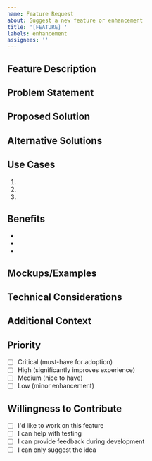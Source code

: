 ```yaml
---
name: Feature Request
about: Suggest a new feature or enhancement
title: '[FEATURE] '
labels: enhancement
assignees: ''
---
```


<!-- 
Thank you for suggesting a feature! Please fill out this template to help us understand your request.
-->

## Feature Description
<!-- Provide a clear and concise description of the feature you'd like to see -->



## Problem Statement
<!-- Describe the problem this feature would solve -->
<!-- Example: I'm always frustrated when... -->



## Proposed Solution
<!-- Describe how you envision this feature working -->



## Alternative Solutions
<!-- Describe any alternative solutions or features you've considered -->



## Use Cases
<!-- Describe specific scenarios where this feature would be useful -->
<!-- Example:
1. As a user, I want to... so that I can...
2. When working with..., I need to...
-->

1. 
2. 
3. 

## Benefits
<!-- Explain how this feature would benefit users or the project -->
- 
- 
- 

## Mockups/Examples
<!-- If applicable, add mockups, diagrams, or examples from other applications -->



## Technical Considerations
<!-- Optional: Any technical details, dependencies, or constraints to consider -->



## Additional Context
<!-- Add any other context, links, or information about the feature request -->



## Priority
<!-- How important is this feature to you? -->
- [ ] Critical (must-have for adoption)
- [ ] High (significantly improves experience)
- [ ] Medium (nice to have)
- [ ] Low (minor enhancement)

## Willingness to Contribute
<!-- Would you be willing to help implement this feature? -->
- [ ] I'd like to work on this feature
- [ ] I can help with testing
- [ ] I can provide feedback during development
- [ ] I can only suggest the idea
